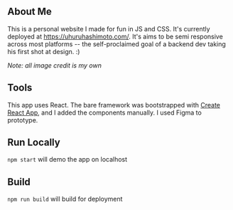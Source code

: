 ## About Me
This is a personal website I made for fun in JS and CSS. It's currently deployed at https://uhuruhashimoto.com/. It's aims to be semi responsive across most platforms -- the self-proclaimed goal of a backend dev taking his first shot at design. :)

*Note: all image credit is my own*
## Tools
This app uses React. The bare framework was bootstrapped with [Create React App](https://github.com/facebook/create-react-app), and I added the components manually. I used Figma to prototype.

## Run Locally
`npm start` will demo the app on localhost

## Build
`npm run build` will build for deployment
